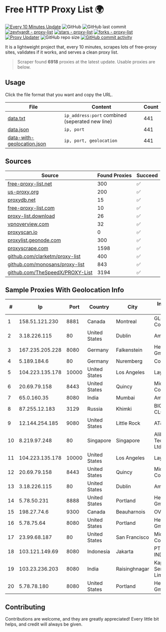 
# Free HTTP Proxy List 🌍

[![Every 10 Minutes Update](https://github.com/mertguvencli/http-proxy-list/actions/workflows/main.yml/badge.svg?branch=main)](https://github.com/mertguvencli/http-proxy-list/actions/workflows/main.yml)
![GitHub](https://img.shields.io/github/license/mertguvencli/http-proxy-list)
![GitHub last commit](https://img.shields.io/github/last-commit/mertguvencli/http-proxy-list)
[![zevtyardt - proxy-list](https://img.shields.io/static/v1?label=zevtyardt&message=proxy-list&color=blue&logo=github)](https://github.com/zevtyardt/proxy-list "Go to GitHub repo")
[![stars - proxy-list](https://img.shields.io/github/stars/zevtyardt/proxy-list?style=social)](https://github.com/zevtyardt/proxy-list)
[![forks - proxy-list](https://img.shields.io/github/forks/zevtyardt/proxy-list?style=social)](https://github.com/zevtyardt/proxy-list)
[![Proxy Updater](https://github.com/zevtyardt/proxy-list/workflows/Proxy%20Updater/badge.svg)](https://github.com/zevtyardt/proxy-list/actions?query=workflow:"Proxy+Updater")
![GitHub repo size](https://img.shields.io/github/repo-size/zevtyardt/proxy-list)
[![GitHub commit activity](https://img.shields.io/github/commit-activity/m/zevtyardt/proxy-list?logo=commits)](https://github.com/zevtyardt/proxy-list/commits/main)

It is a lightweight project that, every 10 minutes, scrapes lots of free-proxy sites, validates if it works, and serves a clean proxy list.

> Scraper found **6918** proxies at the latest update. Usable proxies are below.

## Usage

Click the file format that you want and copy the URL.

|File|Content|Count|
|----|-------|-----|
|[data.txt](https://raw.githubusercontent.com/mertguvencli/http-proxy-list/main/proxy-list/data.txt)|`ip_address:port` combined (seperated new line)|441|
|[data.json](https://raw.githubusercontent.com/mertguvencli/http-proxy-list/main/proxy-list/data.json)|`ip, port`|441|
|[data-with-geolocation.json](https://raw.githubusercontent.com/mertguvencli/http-proxy-list/main/proxy-list/data-with-geolocation.json)|`ip, port, geolocation`|441|

## Sources

|Source|Found Proxies|Succeed|
|------|-------------|-------|
|[free-proxy-list.net](https://free-proxy-list.net)|300|✅|
|[us-proxy.org](https://www.us-proxy.org)|200|✅|
|[proxydb.net](http://proxydb.net)|15|✅|
|[free-proxy-list.com](https://free-proxy-list.com/?page=&port=&type%5B%5D=http&type%5B%5D=https&up_time=0&search=Search)|10|✅|
|[proxy-list.download](https://www.proxy-list.download/HTTP)|26|✅|
|[vpnoverview.com](https://vpnoverview.com/privacy/anonymous-browsing/free-proxy-servers)|32|✅|
|[proxyscan.io](https://www.proxyscan.io)|0|✅|
|[proxylist.geonode.com](https://proxylist.geonode.com/api/proxy-list?limit=300&page=1&sort_by=lastChecked&sort_type=desc&protocols=http,https)|300|✅|
|[proxyscrape.com](https://api.proxyscrape.com/v2/?request=displayproxies&protocol=http&timeout=10000&country=all&ssl=all&anonymity=all)|1598|✅|
|[github.com/clarketm/proxy-list](https://raw.githubusercontent.com/clarketm/proxy-list/master/proxy-list-raw.txt)|400|✅|
|[github.com/monosans/proxy-list](https://raw.githubusercontent.com/monosans/proxy-list/main/proxies/http.txt)|843|✅|
|[github.com/TheSpeedX/PROXY-List](https://raw.githubusercontent.com/TheSpeedX/PROXY-List/master/http.txt)|3194|✅|


## Sample Proxies With Geolocation Info

|#|Ip|Port|Country|City|Internet Service Provider|
|-|--|----|-------|----|-------------------------|
|1|158.51.121.230|8881|Canada|Montreal|GLOBALTELEHOST Corp.|
|2|3.18.226.115|80|United States|Dublin|Amazon.com, Inc.|
|3|167.235.205.228|8080|Germany|Falkenstein|Hetzner Online GmbH|
|4|5.189.184.6|80|Germany|Nuremberg|Contabo GmbH|
|5|104.223.135.178|10000|United States|Los Angeles|LayerHost|
|6|20.69.79.158|8443|United States|Quincy|Microsoft Corporation|
|7|65.0.160.35|8080|India|Mumbai|Amazon.com|
|8|87.255.12.183|3129|Russia|Khimki|BIG TELECOM CLOSED JSC|
|9|12.144.254.185|9080|United States|Little Rock|AT&T Services, Inc.|
|10|8.219.97.248|80|Singapore|Singapore|Alibaba (US) Technology Co., Ltd.|
|11|104.223.135.178|10000|United States|Los Angeles|LayerHost|
|12|20.69.79.158|8443|United States|Quincy|Microsoft Corporation|
|13|3.18.226.115|80|United States|Dublin|Amazon.com, Inc.|
|14|5.78.50.231|8888|United States|Portland|Hetzner Online GmbH|
|15|198.27.74.6|9300|Canada|Beauharnois|OVH SAS|
|16|5.78.75.64|8080|United States|Portland|Hetzner Online GmbH|
|17|23.99.68.187|80|United States|San Francisco|Microsoft Corporation|
|18|103.121.149.69|8080|Indonesia|Jakarta|PT EMERIO INDONESIA|
|19|103.23.236.203|8080|India|Raisinghnagar|Kappa Internet Services Private Limited|
|20|5.78.78.180|8080|United States|Portland|Hetzner Online GmbH|



## Contributing

Contributions are welcome, and they are greatly appreciated! Every
little bit helps, and credit will always be given.

